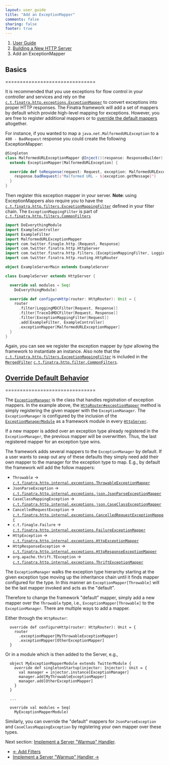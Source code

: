 ```yaml
---
layout: user_guide
title: "Add an ExceptionMapper"
comments: false
sharing: false
footer: true
---
```


<ol class="breadcrumb">
  <li><a href="/finatra/user-guide">User Guide</a></li>
  <li><a href="/finatra/user-guide/build-new-http-server">Building a New HTTP Server</a></li>
  <li class="active">Add an ExceptionMapper</li>
</ol>

## Basics
===============================

It is recommended that you use exceptions for flow control in your controller and services and rely on the [`c.t.finatra.http.exceptions.ExceptionMapper`](https://github.com/twitter/finatra/blob/develop/http/src/main/scala/com/twitter/finatra/http/exceptions/ExceptionMapper.scala) to convert exceptions into proper HTTP responses. The Finatra framework will add a set of mappers by default which provide high-level mapping for exceptions. However, you are free to register additional mappers or to [override the default mappers](#override-defaults) altogether.

For instance, if you wanted to map a `java.net.MalformedURLException` to a `400 - BadRequest` response you could create the following ExceptionMapper:

```scala
@Singleton
class MalformedURLExceptionMapper @Inject()(response: ResponseBuilder)
  extends ExceptionMapper[MalformedURLException] {

  override def toResponse(request: Request, exception: MalformedURLException): Response = {
    response.badRequest(s"Malformed URL - ${exception.getMessage}")
  }
}
```
<div></div>

Then register this exception mapper in your server. **Note**: using ExceptionMappers also require you to have the [`c.t.finatra.http.filters.ExceptionMappingFilter`](https://github.com/twitter/finatra/blob/develop/http/src/main/scala/com/twitter/finatra/http/filters/ExceptionMappingFilter.scala) defined in your filter chain. The `ExceptionMappingFilter` is part of [`c.t.finatra.http.filters.CommonFilters`](https://github.com/twitter/finatra/blob/develop/http/src/main/scala/com/twitter/finatra/http/filters/CommonFilters.scala)

```scala
import DoEverythingModule
import ExampleController
import ExampleFilter
import MalformedURLExceptionMapper
import com.twitter.finagle.http.{Request, Response}
import com.twitter.finatra.http.HttpServer
import com.twitter.finatra.http.filters.{ExceptionMappingFilter, LoggingMDCFilter, TraceIdMDCFilter}
import com.twitter.finatra.http.routing.HttpRouter

object ExampleServerMain extends ExampleServer

class ExampleServer extends HttpServer {

  override val modules = Seq(
    DoEverythingModule)

  override def configureHttp(router: HttpRouter): Unit = {
    router
      .filter[LoggingMDCFilter[Request, Response]]
      .filter[TraceIdMDCFilter[Request, Response]]
      .filter[ExceptionMappingFilter[Request]]
      .add[ExampleFilter, ExampleController]
      .exceptionMapper[MalformedURLExceptionMapper]
  }
}
```
<div></div>

Again, you can see we register the exception mapper *by type* allowing the framework to instantiate an instance. Also note that the [`c.t.finatra.http.filters.ExceptionMappingFilter`](https://github.com/twitter/finatra/blob/develop/http/src/main/scala/com/twitter/finatra/http/filters/ExceptionMappingFilter.scala) is included in the [`MergedFilter`](https://github.com/twitter/finatra/blob/develop/utils/src/main/scala/com/twitter/finatra/filters/MergedFilter.scala) [`c.t.finatra.http.filter.CommonFilters`](https://github.com/twitter/finatra/blob/develop/http/src/main/scala/com/twitter/finatra/http/filters/CommonFilters.scala).

## <a class="anchor" name="override-defaults" href="#override-defaults">Override Default Behavior</a>
===============================

The [`ExceptionManager`](https://github.com/twitter/finatra/blob/develop/http/src/main/scala/com/twitter/finatra/http/exceptions/ExceptionManager.scala) is the class that handles registration of exception mappers. In the example above, the [`HttpRouter#exceptionMapper`](https://github.com/twitter/finatra/blob/develop/http/src/main/scala/com/twitter/finatra/http/routing/HttpRouter.scala#L42) method is simply registering the given mapper with the `ExceptionManager`. The `ExceptionManager` is configured by the inclusion of the [`ExceptionManagerModule`](https://github.com/twitter/finatra/blob/develop/http/src/main/scala/com/twitter/finatra/http/modules/ExceptionManagerModule.scala) as a framework module in every [`HttpServer`](https://github.com/twitter/finatra/blob/develop/http/src/main/scala/com/twitter/finatra/http/HttpServer.scala#L23).

If a new mapper is added over an exception type already registered in the `ExceptionManager`, the previous mapper will be overwritten. Thus, the last registered mapper for an exception type wins.

The framework adds several mappers to the `ExceptionManager` by default. If a user wants to swap out any of these defaults they simply need add their own mapper to the manager for the exception type to map. E.g., by default the framework will add the follow mappers:
  
- `Throwable`                       -> [`c.t.finatra.http.internal.exceptions.ThrowableExceptionMapper`](https://github.com/twitter/finatra/blob/develop/http/src/main/scala/com/twitter/finatra/http/internal/exceptions/ThrowableExceptionMapper.scala)
- `JsonParseException`              -> [`c.t.finatra.http.internal.exceptions.json.JsonParseExceptionMapper`](https://github.com/twitter/finatra/blob/develop/http/src/main/scala/com/twitter/finatra/http/internal/exceptions/json/JsonParseExceptionMapper.scala)
- `CaseClassMappingException`       -> [`c.t.finatra.http.internal.exceptions.json.CaseClassExceptionMapper`](https://github.com/twitter/finatra/blob/develop/http/src/main/scala/com/twitter/finatra/http/internal/exceptions/json/CaseClassExceptionMapper.scala)
- `CancelledRequestException`       -> [`c.t.finatra.http.internal.exceptions.CancelledRequestExceptionMapper`](https://github.com/twitter/finatra/blob/develop/http/src/main/scala/com/twitter/finatra/http/internal/exceptions/CancelledRequestExceptionMapper.scala)
- `c.t.finagle.Failure`             -> [`c.t.finatra.http.internal.exceptions.FailureExceptionMapper`](https://github.com/twitter/finatra/blob/develop/http/src/main/scala/com/twitter/finatra/http/internal/exceptions/FailureExceptionMapper.scala)
- `HttpException`                   -> [`c.t.finatra.http.internal.exceptions.HttpExceptionMapper`](https://github.com/twitter/finatra/blob/develop/http/src/main/scala/com/twitter/finatra/http/internal/exceptions/HttpExceptionMapper.scala)
- `HttpResponseException`           -> [`c.t.finatra.http.internal.exceptions.HttpResponseExceptionMapper`](https://github.com/twitter/finatra/blob/develop/http/src/main/scala/com/twitter/finatra/http/internal/exceptions/HttpResponseExceptionMapper.scala)
- `org.apache.thrift.TException`    -> [`c.t.finatra.http.internal.exceptions.ThriftExceptionMapper`](https://github.com/twitter/finatra/blob/develop/http/src/main/scala/com/twitter/finatra/http/internal/exceptions/ThriftExceptionMapper.scala)

The `ExceptionManager` walks the exception type hierarchy starting at the given exception type moving up the inheritance chain until it finds mapper configured for the type. In this manner an `ExceptionMapper[Throwable]` will be the last mapper invoked and acts as the "default".

Therefore to change the framework "default" mapper, simply add a new mapper over the `Throwable` type, i.e., `ExceptionMapper[Throwable]` to the `ExceptionManager`. There are multiple ways to add a mapper. 

Either through the `HttpRouter`:

```
  override def configureHttp(router: HttpRouter): Unit = {
    router
      .exceptionMapper[MyThrowableExceptionMapper]
      .exceptionMapper[OtherExceptionMapper]
  }
```

Or in a module which is then added to the Server, e.g.,

```
  object MyExceptionMapperModule extends TwitterModule {
    override def singletonStartup(injector: Injector): Unit = {
      val manager = injector.instance[ExceptionManager]
      manager.add[MyThrowableExceptionMapper]
      manager.add[OtherExceptionMapper]
    }
  }

  ...

  override val modules = Seq(
    MyExceptionMapperModule)
```

Similarly, you can override the "default" mappers for `JsonParseException` and `CaseClassMappingException` by registering your own mapper over these types.
<div></div>

Next section: [Implement a Server "Warmup" Handler](/finatra/user-guide/build-new-http-server/warmup.html).

<nav>
  <ul class="pager">
    <li class="previous"><a href="/finatra/user-guide/build-new-http-server/filter.html"><span aria-hidden="true">&larr;</span>&nbsp;Add&nbsp;Filters</a></li>
    <li class="next"><a href="/finatra/user-guide/build-new-http-server/warmup.html">Implement&nbsp;a&nbsp;Server&nbsp;"Warmup"&nbsp;Handler&nbsp;<span aria-hidden="true">&rarr;</span></a></li>
  </ul>
</nav>
